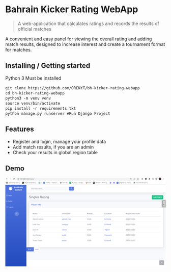 # Bahrain Kicker Rating WebApp
> A web-application that calculates ratings and records the results of official matches

A convenient and easy panel for viewing the overall rating and adding match results, 
designed to increase interest and create a tournament format for matches.

## Installing / Getting started

Python 3 Must be installed

```shell
git clone https://github.com/ORENYT/bh-kicker-rating-webapp
cd bh-kicker-rating-webapp
python3 -m venv venv
source venv/bin/activate
pip install -r requirements.txt
python manage.py runserver #Run Django Project
```

## Features

* Register and login, manage your profile data
* Add match results, if you are an admin
* Check your results in global region table


## Demo

![Website Interface](table.png)